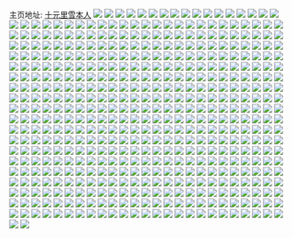 主页地址: [十元里雪本人](https://weibo.com/u/5924117045) 
![](https://wx4.sinaimg.cn/mw2000/006sUZsVly1glzbij5e8jj30ku11242q.jpg) 
![](https://wx4.sinaimg.cn/mw2000/006sUZsVly1glwzgxihqvj30n7158haq.jpg) 
![](https://wx4.sinaimg.cn/mw2000/006sUZsVly1glt0h0batwj30u00u0jul.jpg) 
![](https://wx4.sinaimg.cn/mw2000/006sUZsVly1glt0gzydl3j30u00u0djf.jpg) 
![](https://wx4.sinaimg.cn/mw2000/006sUZsVly1gls4wgmqzjj30em0elgmu.jpg) 
![](https://wx4.sinaimg.cn/mw2000/006sUZsVly1glrab2xmv7j30oq0iiq4t.jpg) 
![](https://wx4.sinaimg.cn/mw2000/006sUZsVly1glop10mtttj30k00zk42h.jpg) 
![](https://wx4.sinaimg.cn/mw2000/006sUZsVly1glkowbsfsbj30rs0rsgm1.jpg) 
![](https://wx4.sinaimg.cn/mw2000/006sUZsVly1gld9rmot6dj30ku0h67eq.jpg) 
![](https://wx4.sinaimg.cn/mw2000/006sUZsVly1gld9rm8qg0j30ku06jjt3.jpg) 
![](https://wx4.sinaimg.cn/mw2000/006sUZsVly1gld9rn0vv8j30ko08raas.jpg) 
![](https://wx4.sinaimg.cn/mw2000/006sUZsVly1gl7fog5nvej30j60i974x.jpg) 
![](https://wx4.sinaimg.cn/mw2000/006sUZsVly1gl5uyybutbj30ku112u0x.jpg) 
![](https://wx4.sinaimg.cn/mw2000/006sUZsVly1gl5uyzvzg8j30ku112x6p.jpg) 
![](https://wx4.sinaimg.cn/mw2000/006sUZsVly1gkzfgwp95dj30ku34rnde.jpg) 
![](https://wx4.sinaimg.cn/mw2000/006sUZsVly1gkzfgvgwsij30ku2abakw.jpg) 
![](https://wx4.sinaimg.cn/mw2000/006sUZsVly1gkzfgw3wwdj30ku15on9p.jpg) 
![](https://wx4.sinaimg.cn/mw2000/006sUZsVly1gkzfgx9evlj30ku1jlwwn.jpg) 
![](https://wx4.sinaimg.cn/mw2000/006sUZsVly1gkzfgzen4aj30ku1jl7fv.jpg) 
![](https://wx4.sinaimg.cn/mw2000/006sUZsVly1gkzfh08k7wj30ku112tcn.jpg) 
![](https://wx4.sinaimg.cn/mw2000/006sUZsVly1gkzfgzuxusj30zk0k0dmn.jpg) 
![](https://wx4.sinaimg.cn/mw2000/006sUZsVly1gkzfh0opsgj30zk0k00zm.jpg) 
![](https://wx4.sinaimg.cn/mw2000/006sUZsVly1gkzfh14tj9j30u0140tia.jpg) 
![](https://wx4.sinaimg.cn/mw2000/006sUZsVly1gkzfguog3ij30u00u049q.jpg) 
![](https://wx4.sinaimg.cn/mw2000/006sUZsVly1gkwxnza4ifj30k00zk7cf.jpg) 
![](https://wx4.sinaimg.cn/mw2000/006sUZsVly1gkwxny3o4uj30k00zk7c4.jpg) 
![](https://wx4.sinaimg.cn/mw2000/006sUZsVly1gkf6ixle7bj30u012iq83.jpg) 
![](https://wx4.sinaimg.cn/mw2000/006sUZsVly1gkeiwryd7pj30l711qagf.jpg) 
![](https://wx4.sinaimg.cn/mw2000/006sUZsVly1gkeiwsnaqaj30lo12ijwl.jpg) 
![](https://wx4.sinaimg.cn/mw2000/006sUZsVly1gkej0cic8ej30mi0u0wjs.jpg) 
![](https://wx4.sinaimg.cn/mw2000/006sUZsVly1gkej0bxnzdj30mi0u0gpj.jpg) 
![](https://wx4.sinaimg.cn/mw2000/006sUZsVly1gk48bijrl5j30zk0k044z.jpg) 
![](https://wx4.sinaimg.cn/mw2000/006sUZsVly1gk48bhuf4gj30zk0k0105.jpg) 
![](https://wx4.sinaimg.cn/mw2000/006sUZsVly1gk48bjesl6j30zk0k0qci.jpg) 
![](https://wx4.sinaimg.cn/mw2000/006sUZsVly1gk48bkc15tj316o1kwe0x.jpg) 
![](https://wx4.sinaimg.cn/mw2000/006sUZsVly1gk07hd9o90j30gt0dlmy1.jpg) 
![](https://wx4.sinaimg.cn/mw2000/006sUZsVly1gjujdzezvrj30u012iq83.jpg) 
![](https://wx4.sinaimg.cn/mw2000/006sUZsVly1gjto6g4qmfj30tv12o0wr.jpg) 
![](https://wx4.sinaimg.cn/mw2000/006sUZsVly1gjq4itdg2oj30ku058wes.jpg) 
![](https://wx4.sinaimg.cn/mw2000/006sUZsVly1gjopdwj243j30ku112e82.jpg) 
![](https://wx4.sinaimg.cn/mw2000/006sUZsVly1gjopdvmyscj30ku0t5aus.jpg) 
![](https://wx4.sinaimg.cn/mw2000/006sUZsVly1gjmz0et7eyj30ku0oigq1.jpg) 
![](https://wx4.sinaimg.cn/mw2000/006sUZsVly1gjj9qsbx43j30j60bmjs7.jpg) 
![](https://wx4.sinaimg.cn/mw2000/006sUZsVly1gjek7kvq1mj30u00u0793.jpg) 
![](https://wx4.sinaimg.cn/mw2000/006sUZsVly1gjek7lth7qj30i60i60w4.jpg) 
![](https://wx4.sinaimg.cn/mw2000/006sUZsVly1gjek7m6b70j30ku0rstb7.jpg) 
![](https://wx4.sinaimg.cn/mw2000/006sUZsVly1gjek7mku87j30ws0ifgpp.jpg) 
![](https://wx4.sinaimg.cn/mw2000/006sUZsVly1gjb34u1isij30u00u0tgy.jpg) 
![](https://wx4.sinaimg.cn/mw2000/006sUZsVly1gjb34ticugj31590u0468.jpg) 
![](https://wx4.sinaimg.cn/mw2000/006sUZsVly1gjb34ui3tlj30u00u0ai6.jpg) 
![](https://wx4.sinaimg.cn/mw2000/006sUZsVly1gjb34uvzvdj31410u0dqn.jpg) 
![](https://wx4.sinaimg.cn/mw2000/006sUZsVly1gja4y0456gj30ku0kuq7a.jpg) 
![](https://wx4.sinaimg.cn/mw2000/006sUZsVly1gja4y1ex0uj316o1kwnn7.jpg) 
![](https://wx4.sinaimg.cn/mw2000/006sUZsVly1gja4y6hyeaj30ku0ku0w8.jpg) 
![](https://wx4.sinaimg.cn/mw2000/006sUZsVly1gja4y70my3j30ku0ku45u.jpg) 
![](https://wx4.sinaimg.cn/mw2000/006sUZsVly1gja4y7doiqj30ku0kuq84.jpg) 
![](https://wx4.sinaimg.cn/mw2000/006sUZsVly1gja4yykyndj30hu0hudim.jpg) 
![](https://wx4.sinaimg.cn/mw2000/006sUZsVly1gja4y2ymznj316o1kwtvx.jpg) 
![](https://wx4.sinaimg.cn/mw2000/006sUZsVly1gja4y2gj5sj316o1kw1kx.jpg) 
![](https://wx4.sinaimg.cn/mw2000/006sUZsVly1gja4y4babkj31kw1kwe2w.jpg) 
![](https://wx4.sinaimg.cn/mw2000/006sUZsVly1gja4y4t129j316n16n7lk.jpg) 
![](https://wx4.sinaimg.cn/mw2000/006sUZsVly1gja4y59popj316n16n7jq.jpg) 
![](https://wx4.sinaimg.cn/mw2000/006sUZsVly1gja4y612agj31kw1kw1kx.jpg) 
![](https://wx4.sinaimg.cn/mw2000/006sUZsVly1gj9h098tzhj30kc0fnafh.jpg) 
![](https://wx4.sinaimg.cn/mw2000/006sUZsVly1gj7l3jtkyoj30ku112e82.jpg) 
![](https://wx4.sinaimg.cn/mw2000/006sUZsVly1givls8ynz6j30u00pw76c.jpg) 
![](https://wx4.sinaimg.cn/mw2000/006sUZsVly1giqhuh7x4nj30u01t0q8l.jpg) 
![](https://wx4.sinaimg.cn/mw2000/006sUZsVly1gikhb8z05bj30u00u0450.jpg) 
![](https://wx4.sinaimg.cn/mw2000/006sUZsVly1gijl2c9i7xj30ku1127du.jpg) 
![](https://wx4.sinaimg.cn/mw2000/006sUZsVly1gijifpj2daj32c03404qp.jpg) 
![](https://wx4.sinaimg.cn/mw2000/006sUZsVly1gij4rhjtvdj30ku0oz0xz.jpg) 
![](https://wx4.sinaimg.cn/mw2000/006sUZsVly1giibz2kvk5j30mi097ac7.jpg) 
![](https://wx4.sinaimg.cn/mw2000/006sUZsVly1gihs96ax1bj30al05ndgf.jpg) 
![](https://wx4.sinaimg.cn/mw2000/006sUZsVly1gib3re537mj30u00u0drg.jpg) 
![](https://wx4.sinaimg.cn/mw2000/006sUZsVly1gi6s67nrnpj30u00u00zo.jpg) 
![](https://wx4.sinaimg.cn/mw2000/006sUZsVly1gi6so943r8j30u00u00za.jpg) 
![](https://wx4.sinaimg.cn/mw2000/006sUZsVly1gi6s6txfwmj311l0s7qa7.jpg) 
![](https://wx4.sinaimg.cn/mw2000/006sUZsVly1gi3xs4degwj30ku112e82.jpg) 
![](https://wx4.sinaimg.cn/mw2000/006sUZsVly1gi35l4tv2vj30u00u0479.jpg) 
![](https://wx4.sinaimg.cn/mw2000/006sUZsVly1gi35l4hh6xj30u00u0k20.jpg) 
![](https://wx4.sinaimg.cn/mw2000/006sUZsVly1gi31aweppwj30u00u0gw1.jpg) 
![](https://wx4.sinaimg.cn/mw2000/006sUZsVly1gi0q1tzro2j316o1kw1kx.jpg) 
![](https://wx4.sinaimg.cn/mw2000/006sUZsVly1gi0q1uqv2lj316o1kwnmd.jpg) 
![](https://wx4.sinaimg.cn/mw2000/006sUZsVly1gi0q1vl19wj31kw1kwb29.jpg) 
![](https://wx4.sinaimg.cn/mw2000/006sUZsVly1gi0q1wiibij31kw1kw7wh.jpg) 
![](https://wx4.sinaimg.cn/mw2000/006sUZsVly1gi0q1t0adxj314f14ftqp.jpg) 
![](https://wx4.sinaimg.cn/mw2000/006sUZsVly1gi0q1xw7ukj31kv16ohdt.jpg) 
![](https://wx4.sinaimg.cn/mw2000/006sUZsVly1ghxl02kkxtj32c02c0b29.jpg) 
![](https://wx4.sinaimg.cn/mw2000/006sUZsVly1ghxkzz9fytj33402c01ky.jpg) 
![](https://wx4.sinaimg.cn/mw2000/006sUZsVly1ghxl01i72kj32c0340kjl.jpg) 
![](https://wx4.sinaimg.cn/mw2000/006sUZsVly1ghvx0xcty2j30u00u00vg.jpg) 
![](https://wx4.sinaimg.cn/mw2000/006sUZsVly1ghvx0wzenjj30u0140wkb.jpg) 
![](https://wx4.sinaimg.cn/mw2000/006sUZsVly1ghumzw88d9j30ki0sdne4.jpg) 
![](https://wx4.sinaimg.cn/mw2000/006sUZsVly1ghubtlxjqjj32c03401fj.jpg) 
![](https://wx4.sinaimg.cn/mw2000/006sUZsVly1ghubtkzhz5j30mi0u0k6l.jpg) 
![](https://wx4.sinaimg.cn/mw2000/006sUZsVly1ghubtmxa3oj30mi0u0qj5.jpg) 
![](https://wx4.sinaimg.cn/mw2000/006sUZsVly1ghsdd3cg7nj33402c0av8.jpg) 
![](https://wx4.sinaimg.cn/mw2000/006sUZsVly1ghrpaebggej33402c01ep.jpg) 
![](https://wx4.sinaimg.cn/mw2000/006sUZsVly1ghrpah2uq8j33402c0woh.jpg) 
![](https://wx4.sinaimg.cn/mw2000/006sUZsVly1ghrpajm1wvj30ku0kuwjh.jpg) 
![](https://wx4.sinaimg.cn/mw2000/006sUZsVly1ghrpad9qrkj32c02c0wr3.jpg) 
![](https://wx4.sinaimg.cn/mw2000/006sUZsVly1ghq8lqfg4hj30ku3o0npd.jpg) 
![](https://wx4.sinaimg.cn/mw2000/006sUZsVly1ghq8lpo2qaj30ku2ugkjl.jpg) 
![](https://wx4.sinaimg.cn/mw2000/006sUZsVly1ghq8lorp47j30ku4d3qv5.jpg) 
![](https://wx4.sinaimg.cn/mw2000/006sUZsVly1ghq8lnfq3gj30ku34uhdt.jpg) 
![](https://wx4.sinaimg.cn/mw2000/006sUZsVly1ghq8lufsvjj30ku2tenh7.jpg) 
![](https://wx4.sinaimg.cn/mw2000/006sUZsVly1ghq8lrayqwj30ku68fb2a.jpg) 
![](https://wx4.sinaimg.cn/mw2000/006sUZsVly1ghq8lmro8oj30ku2ib1kx.jpg) 
![](https://wx4.sinaimg.cn/mw2000/006sUZsVly1ghq8ls4bq4j30ku59aqv5.jpg) 
![](https://wx4.sinaimg.cn/mw2000/006sUZsVly1ghq8ltp28fj30ku3h0b29.jpg) 
![](https://wx4.sinaimg.cn/mw2000/006sUZsVly1ghq8lt2lq5j30ku5zcb2a.jpg) 
![](https://wx4.sinaimg.cn/mw2000/006sUZsVly1ghq8lu3tl4j30dm2ioqj2.jpg) 
![](https://wx4.sinaimg.cn/mw2000/006sUZsVgy1ghp278ya5uj32c02c0av4.jpg) 
![](https://wx4.sinaimg.cn/mw2000/006sUZsVgy1ghp277m3i0j32c03401ky.jpg) 
![](https://wx4.sinaimg.cn/mw2000/006sUZsVgy1ghomt1uiz5j31mb25qqv6.jpg) 
![](https://wx4.sinaimg.cn/mw2000/006sUZsVgy1ghomt3nvn7j31kw16o7wh.jpg) 
![](https://wx4.sinaimg.cn/mw2000/006sUZsVgy1ghomt627vvj325s1mcb29.jpg) 
![](https://wx4.sinaimg.cn/mw2000/006sUZsVgy1ghomswewmsj30k00zkjzs.jpg) 
![](https://wx4.sinaimg.cn/mw2000/006sUZsVly1ghhwuz1g9rj30ku0wywvj.jpg) 
![](https://wx4.sinaimg.cn/mw2000/006sUZsVly1ghhdtnl1jlj316o1kwqjj.jpg) 
![](https://wx4.sinaimg.cn/mw2000/006sUZsVly1ghhdtl3et1j32c02c0npd.jpg) 
![](https://wx4.sinaimg.cn/mw2000/006sUZsVly1ghhdto3neaj30ku0rs43x.jpg) 
![](https://wx4.sinaimg.cn/mw2000/006sUZsVly1ghhdx5ublnj30u00u047h.jpg) 
![](https://wx4.sinaimg.cn/mw2000/006sUZsVly1ghg4uvb8vaj316o1kwdsf.jpg) 
![](https://wx4.sinaimg.cn/mw2000/006sUZsVly1ghg4uw64zpj316o1kwka9.jpg) 
![](https://wx4.sinaimg.cn/mw2000/006sUZsVly1ghg4uwmn7zj316o1kwdta.jpg) 
![](https://wx4.sinaimg.cn/mw2000/006sUZsVly1ghg4v0mzgsj316o1kwwxr.jpg) 
![](https://wx4.sinaimg.cn/mw2000/006sUZsVly1ghg4vbxh53j30ku2b0b16.jpg) 
![](https://wx4.sinaimg.cn/mw2000/006sUZsVly1ghg4v1gs9fj316o1kwngs.jpg) 
![](https://wx4.sinaimg.cn/mw2000/006sUZsVly1ghg4v32ayqj316o1kw15w.jpg) 
![](https://wx4.sinaimg.cn/mw2000/006sUZsVly1ghg4v3oyhbj316o1kwn9e.jpg) 
![](https://wx4.sinaimg.cn/mw2000/006sUZsVly1ghg8i9xqq5j316n1kw7i6.jpg) 
![](https://wx4.sinaimg.cn/mw2000/006sUZsVly1ghg8i8vseyj316o1kwk3d.jpg) 
![](https://wx4.sinaimg.cn/mw2000/006sUZsVly1ghg4v4s8ddj316o1kw4jz.jpg) 
![](https://wx4.sinaimg.cn/mw2000/006sUZsVly1ghg4v6v447j316o1kwniv.jpg) 
![](https://wx4.sinaimg.cn/mw2000/006sUZsVly1ghg4v7txd4j316o1kwgwf.jpg) 
![](https://wx4.sinaimg.cn/mw2000/006sUZsVly1ghg4vdkstij31kw1kw4oo.jpg) 
![](https://wx4.sinaimg.cn/mw2000/006sUZsVly1ghg4xozvuej30u00emju7.jpg) 
![](https://wx4.sinaimg.cn/mw2000/006sUZsVly1ghf32drvmhj30ku1124qq.jpg) 
![](https://wx4.sinaimg.cn/mw2000/006sUZsVly1ghdtshh13xj30ku11qdt3.jpg) 
![](https://wx4.sinaimg.cn/mw2000/006sUZsVly1ghdtsiirhwj316o1kw7wh.jpg) 
![](https://wx4.sinaimg.cn/mw2000/006sUZsVly1ghdtsjh3yrj316o1kw4q9.jpg) 
![](https://wx4.sinaimg.cn/mw2000/006sUZsVly1ghdtsgjkkoj32c02c0e82.jpg) 
![](https://wx4.sinaimg.cn/mw2000/006sUZsVly1ghdtsm5mh7j30ku1be128.jpg) 
![](https://wx4.sinaimg.cn/mw2000/006sUZsVly1ghdtsl7a5zj32c03404qq.jpg) 
![](https://wx4.sinaimg.cn/mw2000/006sUZsVly1ghbflpwtw3j30j704jdh7.jpg) 
![](https://wx4.sinaimg.cn/mw2000/006sUZsVly1ghbflqpi08j324r0lbn3y.jpg) 
![](https://wx4.sinaimg.cn/mw2000/006sUZsVly1ghbflr4i1cj329z0f5n23.jpg) 
![](https://wx4.sinaimg.cn/mw2000/006sUZsVly1ghbflrqkelj32c00i9q9p.jpg) 
![](https://wx4.sinaimg.cn/mw2000/006sUZsVly1ghbfls3gjgj32360ldwlp.jpg) 
![](https://wx4.sinaimg.cn/mw2000/006sUZsVly1ghbflshon3j32c00f5te5.jpg) 
![](https://wx4.sinaimg.cn/mw2000/006sUZsVly1ghbflsuqljj31jw0crjuu.jpg) 
![](https://wx4.sinaimg.cn/mw2000/006sUZsVly1ghbflphx39j323e0dp0wq.jpg) 
![](https://wx4.sinaimg.cn/mw2000/006sUZsVly1ghbflt6ln4j32br0f57ad.jpg) 
![](https://wx4.sinaimg.cn/mw2000/006sUZsVly1gh00gyne8qj32c0340npd.jpg) 
![](https://wx4.sinaimg.cn/mw2000/006sUZsVly1ggxh174zqdj316o1kwh3u.jpg) 
![](https://wx4.sinaimg.cn/mw2000/006sUZsVly1ggxh17kgulj30kf0r8n1x.jpg) 
![](https://wx4.sinaimg.cn/mw2000/006sUZsVly1ggxh165e5bj316o1kwb29.jpg) 
![](https://wx4.sinaimg.cn/mw2000/006sUZsVly1ggxh18ee6uj316o1kw17a.jpg) 
![](https://wx4.sinaimg.cn/mw2000/006sUZsVly1ggxh19buacj316o1kwar6.jpg) 
![](https://wx4.sinaimg.cn/mw2000/006sUZsVly1ggxh1aa1a2j30ku0ku10n.jpg) 
![](https://wx4.sinaimg.cn/mw2000/006sUZsVly1ggx87p5ac5j30ku112npe.jpg) 
![](https://wx4.sinaimg.cn/mw2000/006sUZsVly1ggx87m5vx7j32c0340qfk.jpg) 
![](https://wx4.sinaimg.cn/mw2000/006sUZsVly1ggw5el3dlfj316o1kw7wh.jpg) 
![](https://wx4.sinaimg.cn/mw2000/006sUZsVly1ggw5empha4j316o1kw4qp.jpg) 
![](https://wx4.sinaimg.cn/mw2000/006sUZsVly1ggw5eor5gnj31kw1kw4qp.jpg) 
![](https://wx4.sinaimg.cn/mw2000/006sUZsVly1ggw5eqtfq5j31kw1kwb29.jpg) 
![](https://wx4.sinaimg.cn/mw2000/006sUZsVly1ggw5ejai8uj316o1kw1kx.jpg) 
![](https://wx4.sinaimg.cn/mw2000/006sUZsVly1ggw5esi6htj31kw1kw7wh.jpg) 
![](https://wx4.sinaimg.cn/mw2000/006sUZsVly1ggvcadtq5fj30s90s9jtz.jpg) 
![](https://wx4.sinaimg.cn/mw2000/006sUZsVly1ggtxj4444qj32c02c0hdt.jpg) 
![](https://wx4.sinaimg.cn/mw2000/006sUZsVly1ggsmj970fuj30ku2fg4qp.jpg) 
![](https://wx4.sinaimg.cn/mw2000/006sUZsVly1ggsmj7rrrqj30ku27e7s5.jpg) 
![](https://wx4.sinaimg.cn/mw2000/006sUZsVly1ggsmj9xw6kj30ku1gqqmk.jpg) 
![](https://wx4.sinaimg.cn/mw2000/006sUZsVly1ggsmjadfdpj30ku11qdru.jpg) 
![](https://wx4.sinaimg.cn/mw2000/006sUZsVly1ggri1q1125j30hn0n1gyi.jpg) 
![](https://wx4.sinaimg.cn/mw2000/006sUZsVly1ggri1rpvkkj30hm0rm18w.jpg) 
![](https://wx4.sinaimg.cn/mw2000/006sUZsVly1ggqvabw74xj325q1mbtug.jpg) 
![](https://wx4.sinaimg.cn/mw2000/006sUZsVly1ggqvaaf45hj325q1mbh28.jpg) 
![](https://wx4.sinaimg.cn/mw2000/006sUZsVly1ggqvaepv1rj31mb1mbx6p.jpg) 
![](https://wx4.sinaimg.cn/mw2000/006sUZsVly1ggqvafa2zdj31kw16o4bv.jpg) 
![](https://wx4.sinaimg.cn/mw2000/006sUZsVly1ggktyjmm1vj31kw1kw4qp.jpg) 
![](https://wx4.sinaimg.cn/mw2000/006sUZsVly1ggktz0owlaj31kw1kwhdt.jpg) 
![](https://wx4.sinaimg.cn/mw2000/006sUZsVly1ggktynm9fsj31kw1kw7wh.jpg) 
![](https://wx4.sinaimg.cn/mw2000/006sUZsVly1ggktyqykhwj31kw1kw4qp.jpg) 
![](https://wx4.sinaimg.cn/mw2000/006sUZsVly1ggktyfhuvwj31kw1kw7wh.jpg) 
![](https://wx4.sinaimg.cn/mw2000/006sUZsVly1ggktytafnpj31kw1kwhbi.jpg) 
![](https://wx4.sinaimg.cn/mw2000/006sUZsVly1ggktyuo5kvj31kw16oatp.jpg) 
![](https://wx4.sinaimg.cn/mw2000/006sUZsVly1ggktybxysmj31kw1kw4qp.jpg) 
![](https://wx4.sinaimg.cn/mw2000/006sUZsVly1ggktywzc2lj31kw1kwkgy.jpg) 
![](https://wx4.sinaimg.cn/mw2000/006sUZsVly1ggjvshal7kj30ku1124qq.jpg) 
![](https://wx4.sinaimg.cn/mw2000/006sUZsVly1ggjvs9bv91j30ku1124qq.jpg) 
![](https://wx4.sinaimg.cn/mw2000/006sUZsVly1gghg78nj6lj32bk340x6p.jpg) 
![](https://wx4.sinaimg.cn/mw2000/006sUZsVly1gghg79vg7xj32b8340x6p.jpg) 
![](https://wx4.sinaimg.cn/mw2000/006sUZsVly1gghg7avo5wj32c03401ky.jpg) 
![](https://wx4.sinaimg.cn/mw2000/006sUZsVly1gghg77lzi1j32c0340x6p.jpg) 
![](https://wx4.sinaimg.cn/mw2000/006sUZsVly1gghg7578crj32c0340u0x.jpg) 
![](https://wx4.sinaimg.cn/mw2000/006sUZsVly1gghg76l1bsj32c0340npd.jpg) 
![](https://wx4.sinaimg.cn/mw2000/006sUZsVly1gge0b9njfnj30ku17j4bt.jpg) 
![](https://wx4.sinaimg.cn/mw2000/006sUZsVly1gge0ba1bi9j30ku1f3qdd.jpg) 
![](https://wx4.sinaimg.cn/mw2000/006sUZsVly1gge0bako11j30ku2n84mj.jpg) 
![](https://wx4.sinaimg.cn/mw2000/006sUZsVly1gge0bbb4iaj30ku2eotom.jpg) 
![](https://wx4.sinaimg.cn/mw2000/006sUZsVly1gge0bbx772j316o1kwnof.jpg) 
![](https://wx4.sinaimg.cn/mw2000/006sUZsVly1gge0bcsra0j32c0340npd.jpg) 
![](https://wx4.sinaimg.cn/mw2000/006sUZsVly1gge0beknr7j32c0340e82.jpg) 
![](https://wx4.sinaimg.cn/mw2000/006sUZsVly1gge0bfh3oaj325q1mb4qp.jpg) 
![](https://wx4.sinaimg.cn/mw2000/006sUZsVly1gge0bg1yc1j31mb25qhcz.jpg) 
![](https://wx4.sinaimg.cn/mw2000/006sUZsVly1gge0bgtmehj316o1kw4aq.jpg) 
![](https://wx4.sinaimg.cn/mw2000/006sUZsVly1gge0bh7x9lj316o1kwgw9.jpg) 
![](https://wx4.sinaimg.cn/mw2000/006sUZsVly1ggbkbfv5kaj30ku3ok1kx.jpg) 
![](https://wx4.sinaimg.cn/mw2000/006sUZsVly1ggbkbhs91zj30ku4qfe81.jpg) 
![](https://wx4.sinaimg.cn/mw2000/006sUZsVly1ggbkbjvv3vj30ku4tye81.jpg) 
![](https://wx4.sinaimg.cn/mw2000/006sUZsVly1ggbkbeau7lj30ku4j3b29.jpg) 
![](https://wx4.sinaimg.cn/mw2000/006sUZsVly1gg84hbsx2gj30ku13t156.jpg) 
![](https://wx4.sinaimg.cn/mw2000/006sUZsVly1gg84her1bmj30ku21jx5n.jpg) 
![](https://wx4.sinaimg.cn/mw2000/006sUZsVly1gg84hfj53wj30ku2377j9.jpg) 
![](https://wx4.sinaimg.cn/mw2000/006sUZsVly1gg84hg6zh9j316o1kwwvu.jpg) 
![](https://wx4.sinaimg.cn/mw2000/006sUZsVly1gg4uy2qsf5j30ku1ivaqv.jpg) 
![](https://wx4.sinaimg.cn/mw2000/006sUZsVly1gg4uy24go1j30ku0widqu.jpg) 
![](https://wx4.sinaimg.cn/mw2000/006sUZsVly1gg4uy3amdaj30ku1mznd4.jpg) 
![](https://wx4.sinaimg.cn/mw2000/006sUZsVly1gg4uy44456j30ku1zq1dw.jpg) 
![](https://wx4.sinaimg.cn/mw2000/006sUZsVly1gfwkwkk2aej30rs0ku12k.jpg) 
![](https://wx4.sinaimg.cn/mw2000/006sUZsVly1gfwkwk7ra1j30u00u0jzw.jpg) 
![](https://wx4.sinaimg.cn/mw2000/006sUZsVly1gfwkwllcu7j31kw1kw1kx.jpg) 
![](https://wx4.sinaimg.cn/mw2000/006sUZsVly1gfwkwm00wvj30f40a2tat.jpg) 
![](https://wx4.sinaimg.cn/mw2000/006sUZsVly1gfwkwq8vn2j3341341qv6.jpg) 
![](https://wx4.sinaimg.cn/mw2000/006sUZsVly1gfwkwnl6gtj33412c04qq.jpg) 
![](https://wx4.sinaimg.cn/mw2000/006sUZsVly1gfsssqfghaj30ku0rsgt9.jpg) 
![](https://wx4.sinaimg.cn/mw2000/006sUZsVly1gfssspwmdzj31jk2bcb29.jpg) 
![](https://wx4.sinaimg.cn/mw2000/006sUZsVly1gfpq5kczzwj30j60izjs8.jpg) 
![](https://wx4.sinaimg.cn/mw2000/006sUZsVly1gfo4bxm42kj309y0cmmxl.jpg) 
![](https://wx4.sinaimg.cn/mw2000/006sUZsVly1gfo4bxxb07j309504j75i.jpg) 
![](https://wx4.sinaimg.cn/mw2000/006sUZsVly1gfmdbive7aj33402c0dw8.jpg) 
![](https://wx4.sinaimg.cn/mw2000/006sUZsVly1gfmdblvvm0j32c02c01kx.jpg) 
![](https://wx4.sinaimg.cn/mw2000/006sUZsVly1gfmdbnxfzqj32c02c0tvu.jpg) 
![](https://wx4.sinaimg.cn/mw2000/006sUZsVly1gfmdbsw8w2j30ku112qv6.jpg) 
![](https://wx4.sinaimg.cn/mw2000/006sUZsVly1gfmdbhrsxwj30ku112hdu.jpg) 
![](https://wx4.sinaimg.cn/mw2000/006sUZsVly1gfmdbun237j30mi0u01eb.jpg) 
![](https://wx4.sinaimg.cn/mw2000/006sUZsVly1gfm1t4eht2j32c02c04qr.jpg) 
![](https://wx4.sinaimg.cn/mw2000/006sUZsVly1gfl872yt6rj32c0340u0y.jpg) 
![](https://wx4.sinaimg.cn/mw2000/006sUZsVly1gfl875h37yj32c0340kjm.jpg) 
![](https://wx4.sinaimg.cn/mw2000/006sUZsVly1gfl8788takj32c0340hdu.jpg) 
![](https://wx4.sinaimg.cn/mw2000/006sUZsVly1gfl8a5mfgtj33402c0kjl.jpg) 
![](https://wx4.sinaimg.cn/mw2000/006sUZsVly1gfitbipq0yj30km07t795.jpg) 
![](https://wx4.sinaimg.cn/mw2000/006sUZsVly1gfitaol2hnj31cq11x4qp.jpg) 
![](https://wx4.sinaimg.cn/mw2000/006sUZsVly1gfitaq4ggoj30ku0kun26.jpg) 
![](https://wx4.sinaimg.cn/mw2000/006sUZsVly1gfe9l2gkz0j30ku1qiqkv.jpg) 
![](https://wx4.sinaimg.cn/mw2000/006sUZsVly1gfe9l5aw6rj30ku2be7oq.jpg) 
![](https://wx4.sinaimg.cn/mw2000/006sUZsVly1gfe9l9d3g1j30ku16i16f.jpg) 
![](https://wx4.sinaimg.cn/mw2000/006sUZsVly1gfe9lfy5uij30ku335b29.jpg) 
![](https://wx4.sinaimg.cn/mw2000/006sUZsVly1gfdlwbiltcj30u00u0dhz.jpg) 
![](https://wx4.sinaimg.cn/mw2000/006sUZsVly1gfcluy17y1j309k03ymxf.jpg) 
![](https://wx4.sinaimg.cn/mw2000/006sUZsVly1gf9e2kppz5j30ku112k19.jpg) 
![](https://wx4.sinaimg.cn/mw2000/006sUZsVly1gf9e2la61wj30ku112qcm.jpg) 
![](https://wx4.sinaimg.cn/mw2000/006sUZsVly1gf9e39zli2j30ku0r810y.jpg) 
![](https://wx4.sinaimg.cn/mw2000/006sUZsVly1gf9e2k58ycj30ku06k0xa.jpg) 
![](https://wx4.sinaimg.cn/mw2000/006sUZsVly1gf5uo4ubyyj32c0340npf.jpg) 
![](https://wx4.sinaimg.cn/mw2000/006sUZsVly1gf5uo8bbmwj32c02c0b2b.jpg) 
![](https://wx4.sinaimg.cn/mw2000/006sUZsVly1gf3cl1yuqzj30mi0mikas.jpg) 
![](https://wx4.sinaimg.cn/mw2000/006sUZsVly1gf3cl3blozj32c02c04pb.jpg) 
![](https://wx4.sinaimg.cn/mw2000/006sUZsVly1gf178cr31dj30v70ksqsq.jpg) 
![](https://wx4.sinaimg.cn/mw2000/006sUZsVly1gf178ef1m0j32c02c07wi.jpg) 
![](https://wx4.sinaimg.cn/mw2000/006sUZsVly1gf178bt79jj32c02c01ky.jpg) 
![](https://wx4.sinaimg.cn/mw2000/006sUZsVly1gf0vmqrxfjj30ku1124hz.jpg) 
![](https://wx4.sinaimg.cn/mw2000/006sUZsVly1gf0bg5yh7oj30kq0kdgvu.jpg) 
![](https://wx4.sinaimg.cn/mw2000/006sUZsVly1gf0bg6ms5zj30ku112wm3.jpg) 
![](https://wx4.sinaimg.cn/mw2000/006sUZsVly1gf0bg7r4q8j30ia0n2n6q.jpg) 
![](https://wx4.sinaimg.cn/mw2000/006sUZsVly1gf0bg8ozamj31400u0q9q.jpg) 
![](https://wx4.sinaimg.cn/mw2000/006sUZsVly1gezvdyakfaj30mi0u0h8w.jpg) 
![](https://wx4.sinaimg.cn/mw2000/006sUZsVly1gezvdwvbizj32c0340x6p.jpg) 
![](https://wx4.sinaimg.cn/mw2000/006sUZsVly1gez7bmvho0j30ku1121ds.jpg) 
![](https://wx4.sinaimg.cn/mw2000/006sUZsVly1gez7e04s4cj30js0z7ton.jpg) 
![](https://wx4.sinaimg.cn/mw2000/006sUZsVly1gez7eoqikgj30u00u1wom.jpg) 
![](https://wx4.sinaimg.cn/mw2000/006sUZsVly1gewrtlbjqyj31ar0qbhdt.jpg) 
![](https://wx4.sinaimg.cn/mw2000/006sUZsVly1gevmv0ksf3j30kt1117hp.jpg) 
![](https://wx4.sinaimg.cn/mw2000/006sUZsVly1gevmv104rxj30c8098t92.jpg) 
![](https://wx4.sinaimg.cn/mw2000/006sUZsVly1ger0fg53f4j30ku0kujtz.jpg) 
![](https://wx4.sinaimg.cn/mw2000/006sUZsVly1geqmu3cz7kj30ku11211v.jpg) 
![](https://wx4.sinaimg.cn/mw2000/006sUZsVly1gepl0u464nj30kt0dkwj0.jpg) 
![](https://wx4.sinaimg.cn/mw2000/006sUZsVly1genkwrqa5yj30tu0tue81.jpg) 
![](https://wx4.sinaimg.cn/mw2000/006sUZsVly1genkwq3i7bj30tu0tu7wh.jpg) 
![](https://wx4.sinaimg.cn/mw2000/006sUZsVly1genkwvgclij30u00u0kjl.jpg) 
![](https://wx4.sinaimg.cn/mw2000/006sUZsVly1genkwz1u4yj30tu0tu7wh.jpg) 
![](https://wx4.sinaimg.cn/mw2000/006sUZsVly1gen4iqpoymj31kw1kwh8c.jpg) 
![](https://wx4.sinaimg.cn/mw2000/006sUZsVly1gejv13iyitj30kg0hkqbn.jpg) 
![](https://wx4.sinaimg.cn/mw2000/006sUZsVly1geiuu67ugcj30ku1434b9.jpg) 
![](https://wx4.sinaimg.cn/mw2000/006sUZsVly1geiuuh5aboj30ku277e82.jpg) 
![](https://wx4.sinaimg.cn/mw2000/006sUZsVly1geiuuoqizgj30ku1fzh1i.jpg) 
![](https://wx4.sinaimg.cn/mw2000/006sUZsVly1geiuut4wq3j30ku1fy7mp.jpg) 
![](https://wx4.sinaimg.cn/mw2000/006sUZsVly1geiuuw2wkxj30ku143ai4.jpg) 
![](https://wx4.sinaimg.cn/mw2000/006sUZsVly1geiuv6mq1fj316o1kwhdt.jpg) 
![](https://wx4.sinaimg.cn/mw2000/006sUZsVly1geivde0er7j30u0140jx3.jpg) 
![](https://wx4.sinaimg.cn/mw2000/006sUZsVly1geiuvgscgtj30kh0uyayv.jpg) 
![](https://wx4.sinaimg.cn/mw2000/006sUZsVly1geiuvq1ximj32c02c0nnt.jpg) 
![](https://wx4.sinaimg.cn/mw2000/006sUZsVly1geiuw46aezj32c0340npd.jpg) 
![](https://wx4.sinaimg.cn/mw2000/006sUZsVly1geiuwbp1j0j32c0340qv6.jpg) 
![](https://wx4.sinaimg.cn/mw2000/006sUZsVly1geiiqfx7c2j30ig0ilgmt.jpg) 
![](https://wx4.sinaimg.cn/mw2000/006sUZsVly1gefjq675zrj30ku0cktfz.jpg) 
![](https://wx4.sinaimg.cn/mw2000/006sUZsVly1gefjq4rljqj30ks0og15m.jpg) 
![](https://wx4.sinaimg.cn/mw2000/006sUZsVly1gefh2f1qinj30ku2dbx2z.jpg) 
![](https://wx4.sinaimg.cn/mw2000/006sUZsVly1gefh2bnbtpj30ku1ynx11.jpg) 
![](https://wx4.sinaimg.cn/mw2000/006sUZsVly1gefh2cjp8sj30ku2dn4qp.jpg) 
![](https://wx4.sinaimg.cn/mw2000/006sUZsVly1gefh60fvn8j30ku1k37wh.jpg) 
![](https://wx4.sinaimg.cn/mw2000/006sUZsVly1gefh2e12rjj313h159qbp.jpg) 
![](https://wx4.sinaimg.cn/mw2000/006sUZsVly1gefh2dimlyj32c0340qv6.jpg) 
![](https://wx4.sinaimg.cn/mw2000/006sUZsVly1gefcdhl5gjj30k70pnk90.jpg) 
![](https://wx4.sinaimg.cn/mw2000/006sUZsVly1gee7via4bnj30ku1kvwub.jpg) 
![](https://wx4.sinaimg.cn/mw2000/006sUZsVly1gee7vhoj8yj30ku1qcqlf.jpg) 
![](https://wx4.sinaimg.cn/mw2000/006sUZsVly1gee7vj7pwqj30ku0xtdm7.jpg) 
![](https://wx4.sinaimg.cn/mw2000/006sUZsVly1gee7viuhqfj30ku1setwz.jpg) 
![](https://wx4.sinaimg.cn/mw2000/006sUZsVly1gecxpskojnj31kw1kwqsr.jpg) 
![](https://wx4.sinaimg.cn/mw2000/006sUZsVly1gecxptxopuj31kw1kw1i3.jpg) 
![](https://wx4.sinaimg.cn/mw2000/006sUZsVly1gecxprj3a3j31kw1kw1kx.jpg) 
![](https://wx4.sinaimg.cn/mw2000/006sUZsVly1gecxr7ntqsj30ku0ku43y.jpg) 
![](https://wx4.sinaimg.cn/mw2000/006sUZsVly1gebiglh359j33402c0u0y.jpg) 
![](https://wx4.sinaimg.cn/mw2000/006sUZsVly1gebighmpt6j32c02c0kjl.jpg) 
![](https://wx4.sinaimg.cn/mw2000/006sUZsVly1gebigotycgj32c02c0kjl.jpg) 
![](https://wx4.sinaimg.cn/mw2000/006sUZsVly1gebigpqqqfj30u00u0afm.jpg) 
![](https://wx4.sinaimg.cn/mw2000/006sUZsVly1geajlqvr43j30zk0k0dqa.jpg) 
![](https://wx4.sinaimg.cn/mw2000/006sUZsVly1geajlq8c8jj30zk0k0gss.jpg) 
![](https://wx4.sinaimg.cn/mw2000/006sUZsVly1geajlpc383j32c02c0hdu.jpg) 
![](https://wx4.sinaimg.cn/mw2000/006sUZsVly1geajlt7k81j32c02c0npe.jpg) 
![](https://wx4.sinaimg.cn/mw2000/006sUZsVly1ge78x0cc7qj30rf1csdnp.jpg) 
![](https://wx4.sinaimg.cn/mw2000/006sUZsVly1ge6yn3vbdfj31w02iohdu.jpg) 
![](https://wx4.sinaimg.cn/mw2000/006sUZsVly1ge6yn64qkhj32c03407wi.jpg) 
![](https://wx4.sinaimg.cn/mw2000/006sUZsVly1ge6yn9z9n0j32c02c0tp7.jpg) 
![](https://wx4.sinaimg.cn/mw2000/006sUZsVly1ge6ynd8fluj32c02c07ll.jpg) 
![](https://wx4.sinaimg.cn/mw2000/006sUZsVly1ge4xddeni6j30kn0sddlq.jpg) 
![](https://wx4.sinaimg.cn/mw2000/006sUZsVly1ge4xdcqz35j30kn0s746w.jpg) 
![](https://wx4.sinaimg.cn/mw2000/006sUZsVly1ge4xddxygej30ks0sewlg.jpg) 
![](https://wx4.sinaimg.cn/mw2000/006sUZsVly1ge4xdenzlvj30ku0tlk4f.jpg) 
![](https://wx4.sinaimg.cn/mw2000/006sUZsVly1ge3tswake8j31sf2ui1ky.jpg) 
![](https://wx4.sinaimg.cn/mw2000/006sUZsVly1ge3tszaqvzj31pm2ph7wi.jpg) 
![](https://wx4.sinaimg.cn/mw2000/006sUZsVly1ge3tsts3ytj313r1o0qh7.jpg) 
![](https://wx4.sinaimg.cn/mw2000/006sUZsVly1ge3tn8r943j30ku10njzp.jpg) 
![](https://wx4.sinaimg.cn/mw2000/006sUZsVly1ge3tshrswnj30ku11yjzn.jpg) 
![](https://wx4.sinaimg.cn/mw2000/006sUZsVly1ge3tsh39n2j30ku1qi1kx.jpg) 
![](https://wx4.sinaimg.cn/mw2000/006sUZsVly1ge3ljnxe0ej31kw1kway3.jpg) 
![](https://wx4.sinaimg.cn/mw2000/006sUZsVly1ge1lus6nn5j30hu0hz0tx.jpg) 
![](https://wx4.sinaimg.cn/mw2000/006sUZsVly1ge19sv6ne3j32c02c0njq.jpg) 
![](https://wx4.sinaimg.cn/mw2000/006sUZsVly1ge19wiq5jnj32c02c01kx.jpg) 
![](https://wx4.sinaimg.cn/mw2000/006sUZsVly1ge19t07rfaj32c02c01hr.jpg) 
![](https://wx4.sinaimg.cn/mw2000/006sUZsVly1ge19t4fkdoj32c02c07ox.jpg) 
![](https://wx4.sinaimg.cn/mw2000/006sUZsVly1gdyqbyqdhxj32c0340ayh.jpg) 
![](https://wx4.sinaimg.cn/mw2000/006sUZsVly1gdy3mc72opj32c0340hdu.jpg) 
![](https://wx4.sinaimg.cn/mw2000/006sUZsVly1gdy3mctbijj30ku0rbtcy.jpg) 
![](https://wx4.sinaimg.cn/mw2000/006sUZsVly1gdy3mfkeqgj32c0340x6s.jpg) 
![](https://wx4.sinaimg.cn/mw2000/006sUZsVly1gdy3mi6wi2j32c0340u0x.jpg) 
![](https://wx4.sinaimg.cn/mw2000/006sUZsVly1gdy3mlavjgj32c0340kjl.jpg) 
![](https://wx4.sinaimg.cn/mw2000/006sUZsVly1gdy3m7e7joj30ku0kun2r.jpg) 
![](https://wx4.sinaimg.cn/mw2000/006sUZsVly1gdwpx4e6lnj30in0vtads.jpg) 
![](https://wx4.sinaimg.cn/mw2000/006sUZsVly1gdwpx4zvhkj30lc11xn6w.jpg) 
![](https://wx4.sinaimg.cn/mw2000/006sUZsVly1gdwpx5fz1rj30j60iyq4q.jpg) 
![](https://wx4.sinaimg.cn/mw2000/006sUZsVly1gdvsdskneij30ku0drgph.jpg) 
![](https://wx4.sinaimg.cn/mw2000/006sUZsVly1gdp081c8z6j31w02iox6p.jpg) 
![](https://wx4.sinaimg.cn/mw2000/006sUZsVly1gdos6tppz6j31w02iou0x.jpg) 
![](https://wx4.sinaimg.cn/mw2000/006sUZsVly1gdos6oeg3aj32c0340e82.jpg) 
![](https://wx4.sinaimg.cn/mw2000/006sUZsVly1gdos6wzy2jj31w02iou0y.jpg) 
![](https://wx4.sinaimg.cn/mw2000/006sUZsVly1gdogb16y1lj30j60j5q3u.jpg) 
![](https://wx4.sinaimg.cn/mw2000/006sUZsVly1gdnbxhnjquj32062o8hdv.jpg) 
![](https://wx4.sinaimg.cn/mw2000/006sUZsVly1gdnc3hbxwyj30u80th7wh.jpg) 
![](https://wx4.sinaimg.cn/mw2000/006sUZsVly1gdmlfmmixzj32c03401ky.jpg) 
![](https://wx4.sinaimg.cn/mw2000/006sUZsVly1gdmlfp0ki0j32c0340u0y.jpg) 
![](https://wx4.sinaimg.cn/mw2000/006sUZsVly1gdfaj2r7whj30ku0kun3m.jpg) 
![](https://wx4.sinaimg.cn/mw2000/006sUZsVly1gdfaj2io5qj30ku0ku78w.jpg) 
![](https://wx4.sinaimg.cn/mw2000/006sUZsVly1gdfaj44r17j33402c0npe.jpg) 
![](https://wx4.sinaimg.cn/mw2000/006sUZsVly1gdbsnwq7puj30ku112b2a.jpg) 
![](https://wx4.sinaimg.cn/mw2000/006sUZsVly1gdbsnx9q4ej30ku0p04a0.jpg) 
![](https://wx4.sinaimg.cn/mw2000/006sUZsVly1gd6eb4wvzhj33402c04qp.jpg) 
![](https://wx4.sinaimg.cn/mw2000/006sUZsVly1gd6eb35tpxj326n2lau10.jpg) 
![](https://wx4.sinaimg.cn/mw2000/006sUZsVly1gd4hixpu09j30sg0qswhm.jpg) 
![](https://wx4.sinaimg.cn/mw2000/006sUZsVly1gd43244uv2j30ku05540u.jpg) 
![](https://wx4.sinaimg.cn/mw2000/006sUZsVly1gd3xxbpgadj32c0340kjp.jpg) 
![](https://wx4.sinaimg.cn/mw2000/006sUZsVly1gd3yd2zxz1j32c0340x6s.jpg) 
![](https://wx4.sinaimg.cn/mw2000/006sUZsVly1gd3yd5u40xj32c0340qv9.jpg) 
![](https://wx4.sinaimg.cn/mw2000/006sUZsVly1gd3xxbpgadj32c0340kjp.jpg) 
![](https://wx4.sinaimg.cn/mw2000/006sUZsVly1gd3xx93zudj30ku0kugof.jpg) 
![](https://wx4.sinaimg.cn/mw2000/006sUZsVly1gd3xxlm927j32c0340kjn.jpg) 
![](https://wx4.sinaimg.cn/mw2000/006sUZsVly1gd3xxekqf0j32c0340nph.jpg) 
![](https://wx4.sinaimg.cn/mw2000/006sUZsVly1gd3xxinen6j32c02c0kjo.jpg) 
![](https://wx4.sinaimg.cn/mw2000/006sUZsVly1gd3yd8cv93j32c0340x6t.jpg) 
![](https://wx4.sinaimg.cn/mw2000/006sUZsVly1gd3yczm1zfj30ku0kuafo.jpg) 
![](https://wx4.sinaimg.cn/mw2000/006sUZsVly1gd1an6zmzzj30u00u0b29.jpg) 
![](https://wx4.sinaimg.cn/mw2000/006sUZsVly1gd1amrpvosj32c02c0hdv.jpg) 
![](https://wx4.sinaimg.cn/mw2000/006sUZsVly1gczeugsc7qj30hv111tjy.jpg) 
![](https://wx4.sinaimg.cn/mw2000/006sUZsVly1gcz2hq0nauj30ku112dyx.jpg) 
![](https://wx4.sinaimg.cn/mw2000/006sUZsVly1gcteeoprx1j30u60u0b29.jpg) 
![](https://wx4.sinaimg.cn/mw2000/006sUZsVly1gcr5td7acpj32c02c0qv6.jpg) 
![](https://wx4.sinaimg.cn/mw2000/006sUZsVly1gcr5tfqx2nj32c02c01ky.jpg) 
![](https://wx4.sinaimg.cn/mw2000/006sUZsVly1gcpwkjupjvj32c02c0qv6.jpg) 
![](https://wx4.sinaimg.cn/mw2000/006sUZsVly1gcpwkkw3c0j32c02c0npe.jpg) 
![](https://wx4.sinaimg.cn/mw2000/006sUZsVly1gcovrvoymvj30k10io75l.jpg) 
![](https://wx4.sinaimg.cn/mw2000/006sUZsVly1gcmlbwkplrj30ku0kuq6h.jpg) 
![](https://wx4.sinaimg.cn/mw2000/006sUZsVly1gcireyxymsj32c0340x6p.jpg) 
![](https://wx4.sinaimg.cn/mw2000/006sUZsVly1gch0td5ufgj30c80agdga.jpg) 
![](https://wx4.sinaimg.cn/mw2000/006sUZsVly1gcfcq5p44kj30hv0ct0uj.jpg) 
![](https://wx4.sinaimg.cn/mw2000/006sUZsVly1gcd9ulvxnmj30ku0kugq4.jpg) 
![](https://wx4.sinaimg.cn/mw2000/006sUZsVly1gcd9umj5awj30ku0kuafh.jpg) 
![](https://wx4.sinaimg.cn/mw2000/006sUZsVly1gcd9uljj3mj30ku0ku0yh.jpg) 
![](https://wx4.sinaimg.cn/mw2000/006sUZsVly1gcd9umxibaj30ku0kudku.jpg) 
![](https://wx4.sinaimg.cn/mw2000/006sUZsVly1gcc3cgdvywj32c02c0u0y.jpg) 
![](https://wx4.sinaimg.cn/mw2000/006sUZsVly1gcc3cda83rj30ku16i14s.jpg) 
![](https://wx4.sinaimg.cn/mw2000/006sUZsVly1gcc3fb08h4j30u00u0jvz.jpg) 
![](https://wx4.sinaimg.cn/mw2000/006sUZsVly1gcb1hzfqmoj30ku15oe5r.jpg) 
![](https://wx4.sinaimg.cn/mw2000/006sUZsVly1gcb17je0lsj30tu0tu4qp.jpg) 
![](https://wx4.sinaimg.cn/mw2000/006sUZsVly1gcb178l3gfj313a0thgr9.jpg) 
![](https://wx4.sinaimg.cn/mw2000/006sUZsVly1gcb17dqrt7j30ku0kuwjw.jpg) 
![](https://wx4.sinaimg.cn/mw2000/006sUZsVly1gcb1781jt7j30ku0kuwii.jpg) 
![](https://wx4.sinaimg.cn/mw2000/006sUZsVly1gcb17fwxl2j30ku0kudkz.jpg) 
![](https://wx4.sinaimg.cn/mw2000/006sUZsVly1gcb1hybcllj30tu0tu7wh.jpg) 
![](https://wx4.sinaimg.cn/mw2000/006sUZsVly1gcb17c82dzj32c02c0x6s.jpg) 
![](https://wx4.sinaimg.cn/mw2000/006sUZsVly1gcb1me66lhj30ku15otng.jpg) 
![](https://wx4.sinaimg.cn/mw2000/006sUZsVly1gc8gdry2snj32c02c07wi.jpg) 
![](https://wx4.sinaimg.cn/mw2000/006sUZsVly1gc8gdqqmu9j32c02c0hdw.jpg) 
![](https://wx4.sinaimg.cn/mw2000/006sUZsVly1gc8gdtpnh8j32c02c0b2c.jpg) 
![](https://wx4.sinaimg.cn/mw2000/006sUZsVly1gc8gdxw10pj32c02c0e84.jpg) 
![](https://wx4.sinaimg.cn/mw2000/006sUZsVly1gc8gdvspdqj32c02c0npg.jpg) 
![](https://wx4.sinaimg.cn/mw2000/006sUZsVly1gc8gdongcyj32c02c0npg.jpg) 
![](https://wx4.sinaimg.cn/mw2000/006sUZsVly1gc8ge3ntigj32c02c0kjn.jpg) 
![](https://wx4.sinaimg.cn/mw2000/006sUZsVly1gc8ge22ncrj32c02c0qv8.jpg) 
![](https://wx4.sinaimg.cn/mw2000/006sUZsVly1gc8ge093stj33412c0e86.jpg) 
![](https://wx4.sinaimg.cn/mw2000/006sUZsVly1gc1scewo24j30o00u0ajr.jpg) 
![](https://wx4.sinaimg.cn/mw2000/006sUZsVly1gc1sckz2saj31i32o8azj.jpg) 
![](https://wx4.sinaimg.cn/mw2000/006sUZsVly1gc1scju251j32bc2bc4qt.jpg) 
![](https://wx4.sinaimg.cn/mw2000/006sUZsVly1gc1scfu2i1j31jk2bc1kx.jpg) 
![](https://wx4.sinaimg.cn/mw2000/006sUZsVly1gbza4qagadj30ku0kh0yp.jpg) 
![](https://wx4.sinaimg.cn/mw2000/006sUZsVly1gbza5nrkmhj30ku0oah21.jpg) 
![](https://wx4.sinaimg.cn/mw2000/006sUZsVly1gbza4rcbyhj32c02c0x6p.jpg) 
![](https://wx4.sinaimg.cn/mw2000/006sUZsVly1gbza4siqr2j32c02c0x6p.jpg) 
![](https://wx4.sinaimg.cn/mw2000/006sUZsVly1gby8ax9gpjj30zk0k0tod.jpg) 
![](https://wx4.sinaimg.cn/mw2000/006sUZsVly1gby8bpx6zvj30mi0u0e4t.jpg) 
![](https://wx4.sinaimg.cn/mw2000/006sUZsVly1gby8b0fcyqj32c03404qq.jpg) 
![](https://wx4.sinaimg.cn/mw2000/006sUZsVly1gby8awvagtj32c02c0hdt.jpg) 
![](https://wx4.sinaimg.cn/mw2000/006sUZsVly1gby8b1h7btj30tu0tuqsi.jpg) 
![](https://wx4.sinaimg.cn/mw2000/006sUZsVly1gby8db0b2wj30mi0u0axh.jpg) 
![](https://wx4.sinaimg.cn/mw2000/006sUZsVly1gbxf03n6ylj32c0340hdt.jpg) 
![](https://wx4.sinaimg.cn/mw2000/006sUZsVly1gbxf04ryz3j32c02c0n94.jpg) 
![](https://wx4.sinaimg.cn/mw2000/006sUZsVly1gbxf37gkuyj32c02c0to8.jpg) 
![](https://wx4.sinaimg.cn/mw2000/006sUZsVly1gbxf49mwcjj32c02c0ty0.jpg) 
![](https://wx4.sinaimg.cn/mw2000/006sUZsVly1gbwy4345gdj32c03407wh.jpg) 
![](https://wx4.sinaimg.cn/mw2000/006sUZsVly1gbwy4gq74wj30u0140hdt.jpg) 
![](https://wx4.sinaimg.cn/mw2000/006sUZsVly1gbwy44eybgj32c02c0hag.jpg) 
![](https://wx4.sinaimg.cn/mw2000/006sUZsVly1gbtnsgo4j2j32c0340u0x.jpg) 
![](https://wx4.sinaimg.cn/mw2000/006sUZsVly1gbrfvhpuu5j31120kuqn1.jpg) 
![](https://wx4.sinaimg.cn/mw2000/006sUZsVly1gbrfvg7en1j31120kuasc.jpg) 
![](https://wx4.sinaimg.cn/mw2000/006sUZsVly1gbrfvjqtqnj31120ku4hv.jpg) 
![](https://wx4.sinaimg.cn/mw2000/006sUZsVly1gbrd6ac6rhj30ku112nhz.jpg) 
![](https://wx4.sinaimg.cn/mw2000/006sUZsVly1gbrd3v5towj30mi0u0e0b.jpg) 
![](https://wx4.sinaimg.cn/mw2000/006sUZsVly1gbrd40ys9rj30mi0u0nh1.jpg) 
![](https://wx4.sinaimg.cn/mw2000/006sUZsVly1gbrd3xhus7j30qe1awe81.jpg) 
![](https://wx4.sinaimg.cn/mw2000/006sUZsVly1gbrd41jw1jj30mi0u0e0b.jpg) 
![](https://wx4.sinaimg.cn/mw2000/006sUZsVly1gbrd40d84gj30mi0u0tw5.jpg) 
![](https://wx4.sinaimg.cn/mw2000/006sUZsVly1gblmp00yexj32c02c0wmk.jpg) 
![](https://wx4.sinaimg.cn/mw2000/006sUZsVly1gblmp5ze47j32c02c0qp8.jpg) 
![](https://wx4.sinaimg.cn/mw2000/006sUZsVly1gbkf7b42hmj30ku112kjl.jpg) 
![](https://wx4.sinaimg.cn/mw2000/006sUZsVly1gbhpbhhvv2j30ku112e81.jpg) 
![](https://wx4.sinaimg.cn/mw2000/006sUZsVly1gbhpbgigthj30ku112e81.jpg) 
![](https://wx4.sinaimg.cn/mw2000/006sUZsVly1gbh4vsxx6wj32c02c0kjl.jpg) 
![](https://wx4.sinaimg.cn/mw2000/006sUZsVly1gbh4vwwluwj32c03404qq.jpg) 
![](https://wx4.sinaimg.cn/mw2000/006sUZsVly1gbh4vpsypoj30ku0rqtgv.jpg) 
![](https://wx4.sinaimg.cn/mw2000/006sUZsVly1gbh4vqbdgyj30ku0kutet.jpg) 
![](https://wx4.sinaimg.cn/mw2000/006sUZsVly1gbfjofgl7ij30ku09jjxw.jpg) 
![](https://wx4.sinaimg.cn/mw2000/006sUZsVly1gbewuvp7l0j30ku0wcx1i.jpg) 
![](https://wx4.sinaimg.cn/mw2000/006sUZsVly1gberdoatkoj32c03404qp.jpg) 
![](https://wx4.sinaimg.cn/mw2000/006sUZsVly1gbeqhq4q89j33402c01kx.jpg) 
![](https://wx4.sinaimg.cn/mw2000/006sUZsVly1gbeqhrzbzhj33402c0qol.jpg) 
![](https://wx4.sinaimg.cn/mw2000/006sUZsVly1gbdsjo5emvj30ku112e82.jpg) 
![](https://wx4.sinaimg.cn/mw2000/006sUZsVly1gbdbhkgob1j32c03401ky.jpg) 
![](https://wx4.sinaimg.cn/mw2000/006sUZsVly1gbd3hv7iqhj30ku0e3q5f.jpg) 
![](https://wx4.sinaimg.cn/mw2000/006sUZsVly1gbch9avxs3j30ku112tq4.jpg) 
![](https://wx4.sinaimg.cn/mw2000/006sUZsVly1gbazovd69dj30k00zk0v0.jpg) 
![](https://wx4.sinaimg.cn/mw2000/006sUZsVly1gb7tu1da98j32c0340kjl.jpg) 
![](https://wx4.sinaimg.cn/mw2000/006sUZsVly1gb7tukw7rsj32c03404qq.jpg) 
![](https://wx4.sinaimg.cn/mw2000/006sUZsVly1gb7tu1xtvdj30ku0rs0xp.jpg) 
![](https://wx4.sinaimg.cn/mw2000/006sUZsVly1gb7u1w68b0j30u0140hdt.jpg) 
![](https://wx4.sinaimg.cn/mw2000/006sUZsVly1gb7tvnwacgj30ku0ku78b.jpg) 
![](https://wx4.sinaimg.cn/mw2000/006sUZsVly1gb7tvqu7doj30qo1bc0x6.jpg) 
![](https://wx4.sinaimg.cn/mw2000/006sUZsVly1gb46ve04fpj32c03404qp.jpg) 
![](https://wx4.sinaimg.cn/mw2000/006sUZsVly1gb46vhbsxxj32c0340u0x.jpg) 
![](https://wx4.sinaimg.cn/mw2000/006sUZsVly1gb0ffpdwqbj30mi0u0azi.jpg) 
![](https://wx4.sinaimg.cn/mw2000/006sUZsVly1gb0ffok9jej313u0tue81.jpg) 
![](https://wx4.sinaimg.cn/mw2000/006sUZsVly1gb0ffps9dyj30zk0k0wpp.jpg) 
![](https://wx4.sinaimg.cn/mw2000/006sUZsVly1gatv69pondj32c03407wi.jpg) 
![](https://wx4.sinaimg.cn/mw2000/006sUZsVly1gatv68184lj32c0340x6q.jpg) 
![](https://wx4.sinaimg.cn/mw2000/006sUZsVly1gatv6aho0ej30pn19k13m.jpg) 
![](https://wx4.sinaimg.cn/mw2000/006sUZsVly1gasp0kt1aej33402c0npe.jpg) 
![](https://wx4.sinaimg.cn/mw2000/006sUZsVly1gasp0mjumxj32bz2bz4qq.jpg) 
![](https://wx4.sinaimg.cn/mw2000/006sUZsVly1gasp0j6gdjj30ku0rsn6l.jpg) 
![](https://wx4.sinaimg.cn/mw2000/006sUZsVly1gasp0nvre8j33402c0x67.jpg) 
![](https://wx4.sinaimg.cn/mw2000/006sUZsVly1gasdyaasisj30ku1127px.jpg) 
![](https://wx4.sinaimg.cn/mw2000/006sUZsVly1gasdylt7f6j30j60g4q41.jpg) 
![](https://wx4.sinaimg.cn/mw2000/006sUZsVly1gar9l6zdqwj30j60klwgc.jpg) 
![](https://wx4.sinaimg.cn/mw2000/006sUZsVly1gao1abog55j33402c0npe.jpg) 
![](https://wx4.sinaimg.cn/mw2000/006sUZsVly1gao1aedhspj32c02c0b2a.jpg) 
